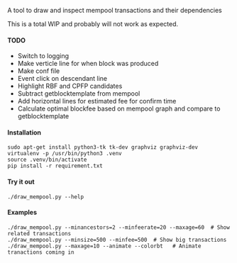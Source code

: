 A tool to draw and inspect mempool transactions and their dependencies 

This is a total WIP and probably will not work as expected.

#### TODO
- Switch to logging
- Make verticle line for when block was produced
- Make conf file
- Event click on descendant line
- Highlight RBF and CPFP candidates
- Subtract getblocktemplate from mempool
- Add horizontal lines for estimated fee for confirm time
- Calculate optimal blockfee based on mempool graph and compare to getblocktemplate

#### Installation
```
sudo apt-get install python3-tk tk-dev graphviz graphviz-dev
virtualenv -p /usr/bin/python3 .venv
source .venv/bin/activate
pip install -r requirement.txt
```

#### Try it out
```
./draw_mempool.py --help
```

#### Examples
```
./draw_mempool.py --minancestors=2 --minfeerate=20 --maxage=60  # Show related transactions
./draw_mempool.py --minsize=500 --minfee=500  # Show big transactions
./draw_mempool.py --maxage=10 --animate --colorbt   # Animate tranactions coming in
```
